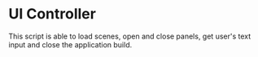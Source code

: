 # UI Controller
This script is able to load scenes, open and close panels, get user's text input and close the application build.